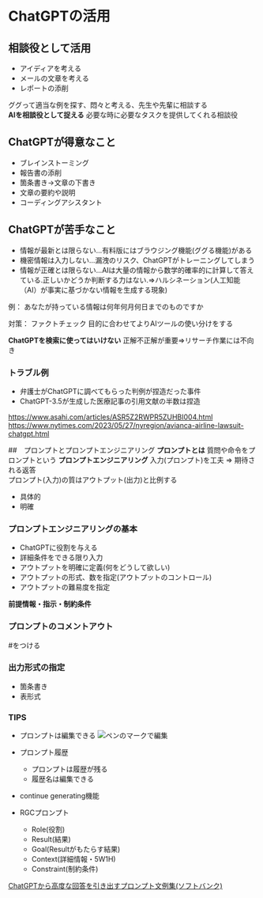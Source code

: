 # ChatGPTの活用
## 相談役として活用

- アイディアを考える
- メールの文章を考える
- レポートの添削

ググって適当な例を探す、悶々と考える、先生や先輩に相談する  
**AIを相談役として捉える**
必要な時に必要なタスクを提供してくれる相談役

## ChatGPTが得意なこと
- ブレインストーミング
- 報告書の添削
- 箇条書き->文章の下書き
- 文章の要約や説明
- コーディングアシスタント

## ChatGPTが苦手なこと

- 情報が最新とは限らない...有料版にはブラウジング機能(ググる機能)がある
- 機密情報は入力しない...漏洩のリスク、ChatGPTがトレーニングしてしまう
- 情報が正確とは限らない...AIは大量の情報から数学的確率的に計算して答えている.正しいかどうか判断する力はない.=>ハルシネーション(人工知能（AI）が事実に基づかない情報を生成する現象)

例：
あなたが持っている情報は何年何月何日までのものですか

対策：
ファクトチェック
目的に合わせてよりAIツールの使い分けをする

**ChatGPTを検索に使ってはいけない**
正解不正解が重要=>リサーチ作業には不向き


### トラブル例
- 弁護士がChatGPTに調べてもらった判例が捏造だった事件
- ChatGPT-3.5が生成した医療記事の引用文献の半数は捏造

https://www.asahi.com/articles/ASR5Z2RWPR5ZUHBI004.html
https://www.nytimes.com/2023/05/27/nyregion/avianca-airline-lawsuit-chatgpt.html

##　プロンプトとプロンプトエンジニアリング
**プロンプトとは**
質問や命令をプロンプトという
**プロンプトエンジニアリング**
入力(プロンプト)を工夫 => 期待される返答  
プロンプト(入力)の質はアウトプット(出力)と比例する

- 具体的
- 明確

### プロンプトエンジニアリングの基本
- ChatGPTに役割を与える
- 詳細条件をできる限り入力
- アウトプットを明確に定義(何をどうして欲しい)
- アウトプットの形式、数を指定(アウトプットのコントロール)
- アウトプットの難易度を指定

**前提情報・指示・制約条件**

### プロンプトのコメントアウト
\#をつける

### 出力形式の指定
- 箇条書き
- 表形式

### TIPS
- プロンプトは編集できる
    ![ペンのマークで編集](images/gpt01.png)

- プロンプト履歴
    - プロンプトは履歴が残る
    - 履歴名は編集できる

- continue generating機能

- RGCプロンプト
    - Role(役割)
    - Result(結果)
    - Goal(Resultがもたらす結果)
    - Context(詳細情報・5W1H)
    - Constraint(制約条件)


[ChatGPTから高度な回答を引き出すプロンプト文例集(ソフトバンク)](https://www.softbank.jp/biz/solutions/smb/prompt/)
